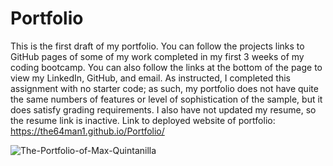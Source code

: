 # Portfolio

This is the first draft of my portfolio. You can follow the projects links to GitHub pages of some of my work completed in my first 3 weeks of my coding bootcamp.
You can also follow the links at the bottom of the page to view my LinkedIn, GitHub, and email. As instructed, I completed this assignment with no starter code; as such, my portfolio does not have quite the same numbers of features or level of sophistication of the sample, but it does satisfy grading requirements. I also have not updated my resume, so the resume link is inactive.
Link to deployed website of portfolio: https://the64man1.github.io/Portfolio/

![The-Portfolio-of-Max-Quintanilla](https://user-images.githubusercontent.com/74144055/111044352-a3a6f000-840d-11eb-84f1-96bc425774d2.png)
